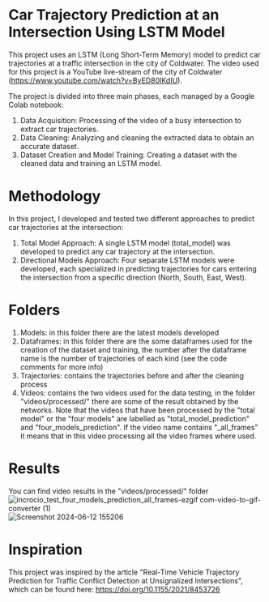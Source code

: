 # Car Trajectory Prediction at an Intersection Using LSTM Model
This project uses an LSTM (Long Short-Term Memory) model to predict car trajectories at a traffic intersection in the city of Coldwater. The video used for this project is a YouTube live-stream of the city of Coldwater (https://www.youtube.com/watch?v=ByED80IKdIU).


The project is divided into three main phases, each managed by a Google Colab notebook:
1. Data Acquisition: Processing of the video of a busy intersection to extract car trajectories.
2. Data Cleaning: Analyzing and cleaning the extracted data to obtain an accurate dataset.
3. Dataset Creation and Model Training: Creating a dataset with the cleaned data and training an LSTM model.

# Methodology
In this project, I developed and tested two different approaches to predict car trajectories at the intersection:

1. Total Model Approach: A single LSTM model (total_model) was developed to predict any car trajectory at the intersection.
2. Directional Models Approach: Four separate LSTM models were developed, each specialized in predicting trajectories for cars entering the intersection from a specific direction (North, South, East, West).

# Folders
1. Models: in this folder there are the latest models developed
2. Dataframes: in this folder there are the some dataframes used for the creation of the dataset and training, the number after the dataframe name is the number of trajectories of each kind (see the code comments for more info)
3. Trajectories: contains the trajectories before and after the cleaning process
4. Videos: contains the two videos used for the data testing, in the folder "videos/processed/" there are some of the result obtained by the networks. Note that the videos that have been processed by the "total model" or the "four models" are labelled as "total_model_prediction" and "four_models_prediction". If the video name contains "_all_frames" it means that in this video processing all the video frames where used.

# Results
You can find video results in the "videos/processed/" folder
![incrocio_test_four_models_prediction_all_frames-ezgif com-video-to-gif-converter (1)](https://github.com/AntonLissa/trajectory_prediction/assets/168411880/f6dbae4f-ecfb-409b-a642-d07510b5f1d5)
![Screenshot 2024-06-12 155206](https://github.com/AntonLissa/trajectory_prediction/assets/168411880/5ef4bd68-0aff-4445-af99-3fc10d4e322d)

# Inspiration
This project was inspired by the article "Real-Time Vehicle Trajectory Prediction for Traffic Conflict Detection at Unsignalized Intersections", which can be found here: https://doi.org/10.1155/2021/8453726
